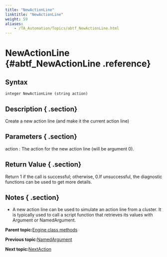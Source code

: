 ```yaml
--- 
title: "NewActionLine"
linktitle: "NewActionLine"
weight: 59
aliases: 
    - /TA_Automation/Topics/abtf_NewActionLine.html
---
```

# NewActionLine {#abtf_NewActionLine .reference}

## Syntax

`integer NewActionLine (string action)`

## Description { .section}

Create a new action line \(and make it the current action line\)

## Parameters { .section}

action
:   The action for the new action line \(will be argument 0\).

## Return Value { .section}

Return 1 if the call is successful; otherwise, 0.If unsuccessful, the diagnostic functions can be used to get more details.

## Notes { .section}

-   A new action line can be used to simulate an action line from a cluster. It is typically used to call a script function that retrieves its values with Argument or NamedArgument.

**Parent topic:**[Engine class methods](../../TA_Automation/Topics/abtf_Engine_classes.html)

**Previous topic:**[NamedArgument](../../TA_Automation/Topics/abtf_NamedArgument.html)

**Next topic:**[NextAction](../../TA_Automation/Topics/abtf_NextAction.html)


